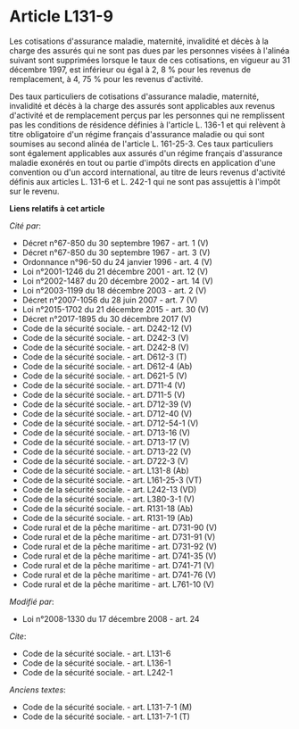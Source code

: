 # Article L131-9

Les cotisations d'assurance maladie, maternité, invalidité et décès à la charge des assurés qui ne sont pas dues par les
personnes visées à l'alinéa suivant sont supprimées lorsque le taux de ces cotisations, en vigueur au 31 décembre 1997, est
inférieur ou égal à 2, 8 % pour les revenus de remplacement, à 4, 75 % pour les revenus d'activité. 

Des taux particuliers de cotisations d'assurance maladie, maternité, invalidité et décès à la charge des assurés sont
applicables aux revenus d'activité et de remplacement perçus par les personnes qui ne remplissent pas les conditions de
résidence définies à l'article L. 136-1 et qui relèvent à titre obligatoire d'un régime français d'assurance maladie ou qui
sont soumises au second alinéa de l'article L. 161-25-3. Ces taux particuliers sont également applicables aux assurés d'un
régime français d'assurance maladie exonérés en tout ou partie d'impôts directs en application d'une convention ou d'un
accord international, au titre de leurs revenus d'activité définis aux articles L. 131-6 et L. 242-1 qui ne sont pas
assujettis à l'impôt sur le revenu.

**Liens relatifs à cet article**

_Cité par_:

  - Décret n°67-850 du 30 septembre 1967 - art. 1 (V)
  - Décret n°67-850 du 30 septembre 1967 - art. 3 (V)
  - Ordonnance n°96-50 du 24 janvier 1996 - art. 4 (V)
  - Loi n°2001-1246 du 21 décembre 2001 - art. 12 (V)
  - Loi n°2002-1487 du 20 décembre 2002 - art. 14 (V)
  - Loi n°2003-1199 du 18 décembre 2003 - art. 2 (V)
  - Décret n°2007-1056 du 28 juin 2007 - art. 7 (V)
  - Loi n°2015-1702 du 21 décembre 2015 - art. 30 (V)
  - Décret n°2017-1895 du 30 décembre 2017 (V)
  - Code de la sécurité sociale. - art. D242-12 (V)
  - Code de la sécurité sociale. - art. D242-3 (V)
  - Code de la sécurité sociale. - art. D242-8 (V)
  - Code de la sécurité sociale. - art. D612-3 (T)
  - Code de la sécurité sociale. - art. D612-4 (Ab)
  - Code de la sécurité sociale. - art. D621-5 (V)
  - Code de la sécurité sociale. - art. D711-4 (V)
  - Code de la sécurité sociale. - art. D711-5 (V)
  - Code de la sécurité sociale. - art. D712-39 (V)
  - Code de la sécurité sociale. - art. D712-40 (V)
  - Code de la sécurité sociale. - art. D712-54-1 (V)
  - Code de la sécurité sociale. - art. D713-16 (V)
  - Code de la sécurité sociale. - art. D713-17 (V)
  - Code de la sécurité sociale. - art. D713-22 (V)
  - Code de la sécurité sociale. - art. D722-3 (V)
  - Code de la sécurité sociale. - art. L131-8 (Ab)
  - Code de la sécurité sociale. - art. L161-25-3 (VT)
  - Code de la sécurité sociale. - art. L242-13 (VD)
  - Code de la sécurité sociale. - art. L380-3-1 (V)
  - Code de la sécurité sociale. - art. R131-18 (Ab)
  - Code de la sécurité sociale. - art. R131-19 (Ab)
  - Code rural et de la pêche maritime - art. D731-90 (V)
  - Code rural et de la pêche maritime - art. D731-91 (V)
  - Code rural et de la pêche maritime - art. D731-92 (V)
  - Code rural et de la pêche maritime - art. D741-35 (V)
  - Code rural et de la pêche maritime - art. D741-71 (V)
  - Code rural et de la pêche maritime - art. D741-76 (V)
  - Code rural et de la pêche maritime - art. L761-10 (V)

_Modifié par_:

  - Loi n°2008-1330 du 17 décembre 2008 - art. 24

_Cite_:

  - Code de la sécurité sociale. - art. L131-6
  - Code de la sécurité sociale. - art. L136-1
  - Code de la sécurité sociale. - art. L242-1

_Anciens textes_:

  - Code de la sécurité sociale. - art. L131-7-1 (M)
  - Code de la sécurité sociale. - art. L131-7-1 (T)
